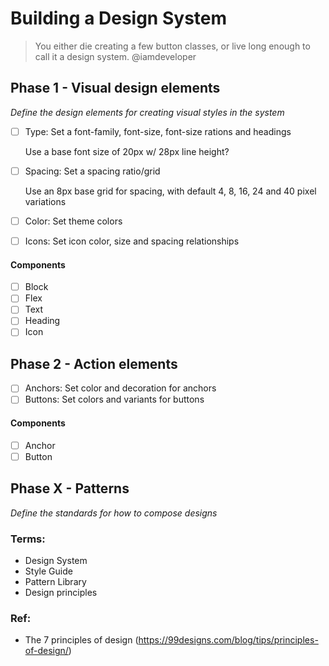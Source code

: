 # Building a Design System

> You either die creating a few button classes, or live long enough to call it a
> design system. @iamdeveloper

## Phase 1 - Visual design elements

_Define the design elements for creating visual styles in the system_

- [ ] Type: Set a font-family, font-size, font-size rations and headings

  Use a base font size of 20px w/ 28px line height?

- [ ] Spacing: Set a spacing ratio/grid

  Use an 8px base grid for spacing, with default 4, 8, 16, 24 and 40 pixel
  variations

- [ ] Color: Set theme colors
- [ ] Icons: Set icon color, size and spacing relationships

#### Components

- [ ] Block
- [ ] Flex
- [ ] Text
- [ ] Heading
- [ ] Icon

## Phase 2 - Action elements

- [ ] Anchors: Set color and decoration for anchors
- [ ] Buttons: Set colors and variants for buttons

#### Components

- [ ] Anchor
- [ ] Button

## Phase X - Patterns

_Define the standards for how to compose designs_

### Terms:

- Design System
- Style Guide
- Pattern Library
- Design principles

### Ref:

- The 7 principles of design
  (https://99designs.com/blog/tips/principles-of-design/)
